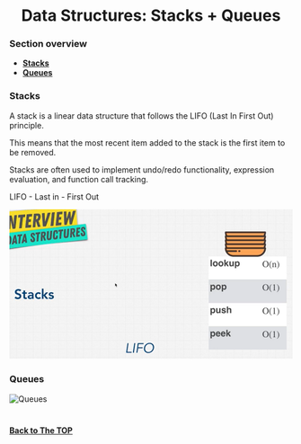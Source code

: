 <h1 align="center">Data Structures: Stacks + Queues</h1>

### Section overview
* **[Stacks](#stacks)**
* **[Queues](#queues)**


### Stacks 

A stack is a linear data structure that follows the LIFO (Last In First Out) principle. 

This means that the most recent item added to the stack is the first item to be removed. 

Stacks are often used to implement undo/redo functionality, expression evaluation, and function call tracking.

LIFO - Last in - First Out

![Stacks](https://github.com/tsokac2/-_-_Data_Structures_Algorithms/blob/main/src/17.png)

### Queues


![Queues]()

#
**[Back to The TOP](#section-overview)**
